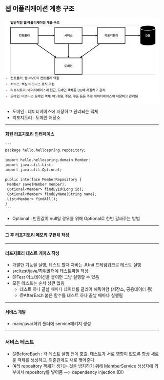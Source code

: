 웹 어플리케이션 계층 구조
--------------------------
![1.PNG](./images/1.PNG)
* 도메인 : 데이터베이스에 저장하고 관리되는 객체
* 리포지토리 : 도메인 저장소
- - -
#### 회원 리포지토리 인터페이스
    ```
    package hello.hellospring.repository;
    
    import hello.hellospring.domain.Member;
    import java.util.List;
    import java.util.Optional;
    
    public interface MemberRepository {
     Member save(Member member);
     Optional<Member> findById(Long id);
     Optional<Member> findByName(String name);
     List<Member> findAll();
    }
    ```
* Optional : 반환값이 null일 경우를 위해 Optional로 한번 감싸주는 방법
- - -
#### 그 후 리포지토리 메모리 구현체 작성
- - -
#### 리포지토리 테스트 케이스 작성
* 개발한 기능을 실행, 테스트 할때 자바는 JUnit 프레임워크로 테스트 실행
* src/test/java/하위폴더에 테스트파일 작성
* @Test 어노테이션을 붙이면 그냥 실행할 수 있음
* 모든 테스트는 순서 상관 없음
    * 테스트 하나 끝날 때마다 데이터를 클리어 해줘야함 (저장소, 공용데이터 등)
    * @AfterEach 붙은 함수를 테스트 하나 끝날 때마다 실행됨
- - -
#### 서비스 개발
* main/java/하위 폴더에 service패키지 생성
- - -
### 서비스 테스트
* @BeforeEach : 각 테스트 실행 전에 호출. 테스트가 서로 영향이 없도록 항상 새로운 객체를 생성하고, 의존관계도 새로 맺어준다.
* 여러 repository 객체가 생기는 것을 방지하기 위해 MemberService 생성자에 외부에서 repository를 넣어줌 --> dependency injection (DI)
